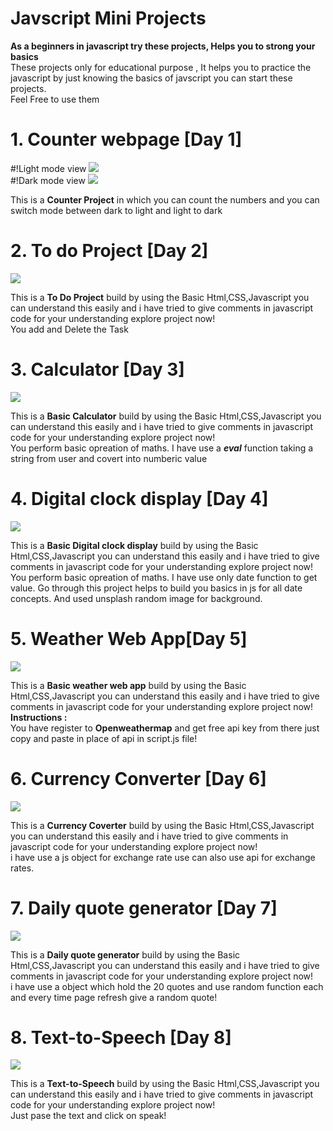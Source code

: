 # Javscript Mini Projects
 <b>As a beginners in javascript try these projects, Helps you to strong your basics</b>
 <br>
 These projects only for educational purpose , It helps you to practice the javascript by just knowing the basics of javscript you can start these projects.
 <br>
 Feel Free to use them

# 1. Counter webpage [Day 1]
 #!Light mode view
 <img src="https://raw.githubusercontent.com/ArshCodeLab/Javscript-Mini-Projects/main/counter%20project/Preview/light%20mode.jpeg">
 <br>
  #!Dark mode view
 <img src="https://raw.githubusercontent.com/ArshCodeLab/Javscript-Mini-Projects/main/counter%20project/Preview/dark%20mode.jpeg">
 <p>This is a <b>Counter Project</b> in which you can count the numbers and you can switch mode between dark to light and light to dark</p>

 # 2. To do Project [Day 2]
  <img src="https://raw.githubusercontent.com/ArshCodeLab/Javscript-Mini-Projects/main/To%20Do%20app/preview/To%20do.jpeg">
  <p>This is a <b>To Do Project</b> build by using the Basic Html,CSS,Javascript you can understand this easily and i have tried to give comments in javascript code for your understanding explore project now!<br>You add and Delete the Task</p>
  
 # 3. Calculator [Day 3]
  <img src="https://raw.githubusercontent.com/ArshCodeLab/Javscript-Mini-Projects/main/calculator/preview/calculator.jpeg">
  <p>This is a <b>Basic Calculator</b> build by using the Basic Html,CSS,Javascript you can understand this easily and i have tried to give comments in javascript code for your understanding explore project now!<br>You perform basic opreation of maths. I have use a <b><i>eval</i></b> function taking a string from user and covert into numberic value</p>

 # 4. Digital clock display [Day 4]
  <img src="https://raw.githubusercontent.com/ArshCodeLab/Javscript-Mini-Projects/main/Digital%20clock%20display/Preview/Day%204.jpeg">
  <p>This is a <b>Basic Digital clock display</b> build by using the Basic Html,CSS,Javascript you can understand this easily and i have tried to give comments in javascript code for your understanding explore project now!<br>You perform basic opreation of maths. I have use only date function to get value. Go through this project helps to build you basics in js for all date concepts. And used unsplash random image for background.</p>

 # 5. Weather Web App[Day 5]
  <img src="https://raw.githubusercontent.com/ArshCodeLab/Javscript-Mini-Projects/main/waether%20app/Preview/weather%20app.jpeg">
  <p>This is a <b>Basic weather web app</b> build by using the Basic Html,CSS,Javascript you can understand this easily and i have tried to give comments in javascript code for your understanding explore project now!<br>
  <b>Instructions : </b><br>You have register to <b>Openweathermap</b> and get free api key from there just copy and paste in place of api in script.js file!</p>

 # 6. Currency Converter [Day 6]
  <img src="https://raw.githubusercontent.com/ArshCodeLab/Javscript-Mini-Projects/main/Currency%20converter/Preview/currency%20converter.jpeg">
  <p>This is a <b>Currency Coverter</b> build by using the Basic Html,CSS,Javascript you can understand this easily and i have tried to give comments in javascript code for your understanding explore project now!<br>i have use a js object for exchange rate use can also use api for exchange rates.</p>

 # 7. Daily quote generator [Day 7]
  <img src="https://raw.githubusercontent.com/ArshCodeLab/Javscript-Mini-Projects/main/Quote%20genrator/preview/quote.jpeg">
  <p>This is a <b>Daily quote generator</b> build by using the Basic Html,CSS,Javascript you can understand this easily and i have tried to give comments in javascript code for your understanding explore project now!<br>i have use a object which hold the 20 quotes and use random function each and every time page refresh give a random quote!</p>

 # 8. Text-to-Speech [Day 8]
  <img src="https://raw.githubusercontent.com/ArshCodeLab/Javscript-Mini-Projects/main/Text%20to%20speech/Preview/text_to_speech.jpeg">
  <p>This is a <b>Text-to-Speech</b> build by using the Basic Html,CSS,Javascript you can understand this easily and i have tried to give comments in javascript code for your understanding explore project now!<br>Just pase the text and click on speak!</p>